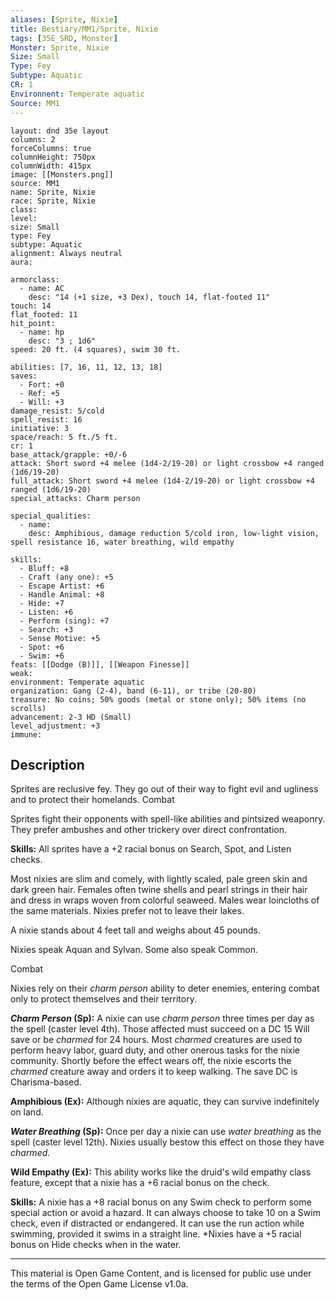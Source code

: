 ```yaml
---
aliases: [Sprite, Nixie]
title: Bestiary/MM1/Sprite, Nixie
tags: [35E_SRD, Monster]
Monster: Sprite, Nixie
Size: Small
Type: Fey
Subtype: Aquatic
CR: 1
Environnent: Temperate aquatic
Source: MM1
---
```


```statblock
layout: dnd 35e layout
columns: 2
forceColumns: true
columnHeight: 750px
columnWidth: 415px
image: [[Monsters.png]]
source: MM1
name: Sprite, Nixie
race: Sprite, Nixie
class: 
level: 
size: Small
type: Fey
subtype: Aquatic
alignment: Always neutral
aura: 

armorclass:
  - name: AC
    desc: "14 (+1 size, +3 Dex), touch 14, flat-footed 11"
touch: 14
flat_footed: 11
hit_point:
  - name: hp
    desc: "3 ; 1d6"
speed: 20 ft. (4 squares), swim 30 ft.

abilities: [7, 16, 11, 12, 13, 18]
saves:
  - Fort: +0
  - Ref: +5
  - Will: +3
damage_resist: 5/cold
spell_resist: 16
initiative: 3
space/reach: 5 ft./5 ft.
cr: 1
base_attack/grapple: +0/-6
attack: Short sword +4 melee (1d4-2/19-20) or light crossbow +4 ranged (1d6/19-20)
full_attack: Short sword +4 melee (1d4-2/19-20) or light crossbow +4 ranged (1d6/19-20)
special_attacks: Charm person

special_qualities:
  - name: 
    desc: Amphibious, damage reduction 5/cold iron, low-light vision, spell resistance 16, water breathing, wild empathy

skills:
  - Bluff: +8
  - Craft (any one): +5
  - Escape Artist: +6
  - Handle Animal: +8
  - Hide: +7
  - Listen: +6
  - Perform (sing): +7
  - Search: +3
  - Sense Motive: +5
  - Spot: +6
  - Swim: +6
feats: [[Dodge (B)]], [[Weapon Finesse]]
weak: 
environment: Temperate aquatic
organization: Gang (2-4), band (6-11), or tribe (20-80)
treasure: No coins; 50% goods (metal or stone only); 50% items (no scrolls)
advancement: 2-3 HD (Small)
level_adjustment: +3
immune: 
```

## Description

<p>Sprites are reclusive fey. They go out of their way to fight evil and ugliness and to protect their homelands. Combat</p>
<p>Sprites fight their opponents with spell-like abilities and pintsized weaponry. They prefer ambushes and other trickery over direct confrontation.</p>
<p>
            <b>Skills:</b> All sprites have a +2 racial bonus on Search, Spot, and Listen checks.</p>
<p>Most nixies are slim and comely, with lightly scaled, pale green skin and dark green hair. Females often twine shells and pearl strings in their hair and dress in wraps woven from colorful seaweed. Males wear loincloths of the same materials. Nixies prefer not to leave their lakes.</p>
<p>A nixie stands about 4 feet tall and weighs about 45 pounds.</p>
<p>Nixies speak Aquan and Sylvan. Some also speak Common.</p>
<p>Combat</p>
<p>Nixies rely on their <i>charm person</i> ability to deter enemies, entering combat only to protect themselves and their territory.</p>
<p>
            <b>
              <i>Charm Person</i> (Sp):</b> A nixie can use <i>charm person</i> three times per day as the spell (caster level 4th). Those affected must succeed on a DC 15 Will save or be <i>charmed</i> for 24 hours. Most <i>charmed</i> creatures are used to perform heavy labor, guard duty, and other onerous tasks for the nixie community. Shortly before the effect wears off, the nixie escorts the <i>charmed</i> creature away and orders it to keep walking. The save DC is Charisma-based.</p>
<p>
            <b>Amphibious (Ex):</b> Although nixies are aquatic, they can survive indefinitely on land.</p>
<p>
            <b>
              <i>Water Breathing</i> (Sp):</b> Once per day a nixie can use <i>water breathing</i> as the spell (caster level 12th). Nixies usually bestow this effect on those they have <i>charmed.</i></p>
<p>
            <b>Wild Empathy (Ex):</b> This ability works like the druid's wild empathy class feature, except that a nixie has a +6 racial bonus on the check.</p>
<p>
            <b>Skills:</b> A nixie has a +8 racial bonus on any Swim check to perform some special action or avoid a hazard. It can always choose to take 10 on a Swim check, even if distracted or endangered. It can use the run action while swimming, provided it swims in a straight line. *Nixies have a +5 racial bonus on Hide checks when in the water.</p>

---

This material is Open Game Content, and is licensed for public use under
the terms of the Open Game License v1.0a.
